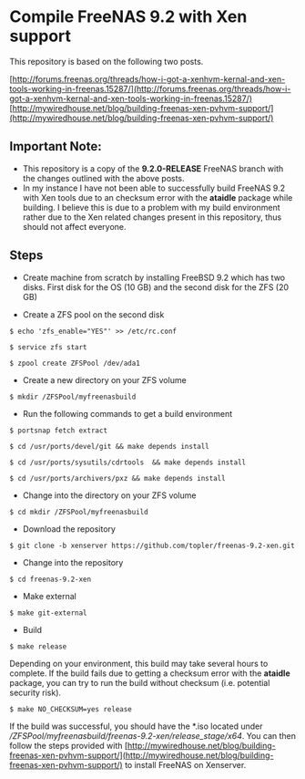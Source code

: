 Compile FreeNAS 9.2 with Xen support
====================================

This repository is based on the following two posts.

[http://forums.freenas.org/threads/how-i-got-a-xenhvm-kernal-and-xen-tools-working-in-freenas.15287/](http://forums.freenas.org/threads/how-i-got-a-xenhvm-kernal-and-xen-tools-working-in-freenas.15287/)
[http://mywiredhouse.net/blog/building-freenas-xen-pvhvm-support/](http://mywiredhouse.net/blog/building-freenas-xen-pvhvm-support/)

## Important Note:

* This repository is a copy of the **9.2.0-RELEASE** FreeNAS branch with the changes outlined with the above posts.
* In my instance I have not been able to successfully build FreeNAS 9.2 with Xen tools due to an checksum error with the **ataidle** package while building. 
I believe this is due to a problem with my build environment rather due to the Xen related changes present in this repository, thus should not affect 
everyone.

## Steps 

* Create machine from scratch by installing FreeBSD 9.2 which has two disks. First disk for the OS (10 GB) and the second disk for the ZFS (20 GB)

* Create a ZFS pool on the second disk

```$ echo 'zfs_enable="YES"' >> /etc/rc.conf```

```$ service zfs start```

```$ zpool create ZFSPool /dev/ada1```

* Create a new directory on your ZFS volume

```$ mkdir /ZFSPool/myfreenasbuild```

* Run the following commands to get a build environment

```$ portsnap fetch extract```

```$ cd /usr/ports/devel/git && make depends install```

```$ cd /usr/ports/sysutils/cdrtools  && make depends install```

```$ cd /usr/ports/archivers/pxz && make depends install```

* Change into the directory on your ZFS volume

```$ cd mkdir /ZFSPool/myfreenasbuild```

* Download the repository

```$ git clone -b xenserver https://github.com/topler/freenas-9.2-xen.git```

* Change into the repository

```$ cd freenas-9.2-xen```

* Make external

```$ make git-external```

* Build

```$ make release```

Depending on your environment, this build may take several hours to complete. If the build fails due to getting a checksum error with the **ataidle** 
package, you can try to run the build without checksum (i.e. potential security risk).

```$ make NO_CHECKSUM=yes release```

If the build was successful, you should have the *.iso located under */ZFSPool/myfreenasbuild/freenas-9.2-xen/release_stage/x64*.
You can then follow the steps provided with 
[http://mywiredhouse.net/blog/building-freenas-xen-pvhvm-support/](http://mywiredhouse.net/blog/building-freenas-xen-pvhvm-support/) to install FreeNAS on 
Xenserver.
